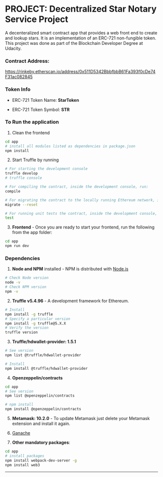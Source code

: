 # **PROJECT: Decentralized Star Notary Service Project** 
A decenteralized smart contract app that provides a web front end to create and lookup stars. It is an implementation of an ERC-721 non-fungible token. This project was done as part of the Blockchain Developer Degree at Udacity.

### **Contract Address:**
https://rinkeby.etherscan.io/address/0x511D5342BbbfbbB61Fa393f0cDe74F31ac082845 

### **Token Info**

- ERC-721 Token Name: **StarToken**

- ERC-721 Token Symbol: **STR**


### **To Run the application** 
1. Clean the frontend 
```bash
cd app
# install all modules listed as dependencies in package.json
npm install
```


2. Start Truffle by running
```bash
# For starting the development console
truffle develop
# truffle console

# For compiling the contract, inside the development console, run:
compile

# For migrating the contract to the locally running Ethereum network, inside the development console
migrate --reset

# For running unit tests the contract, inside the development console, run:
test
```

3. **Frontend** - Once you are ready to start your frontend, run the following from the app folder:
```bash
cd app
npm run dev
```

### **Dependencies**
1. **Node and NPM** installed - NPM is distributed with [Node.js](https://www.npmjs.com/get-npm)
```bash
# Check Node version
node -v
# Check NPM version
npm -v
```


2. **Truffle v5.4.96** - A development framework for Ethereum. 
```bash
# Install
npm install -g truffle
# Specify a particular version
npm install -g truffle@5.X.X
# Verify the version
truffle version
```

3. **Truffle/hdwallet-provider: 1.5.1** 
```bash
# See version
npm list @truffle/hdwallet-provider

# Install
npm install @truffle/hdwallet-provider
``` 

4. **Openzeppelin/contracts** 
```bash
cd app
# See version 
npm list @openzeppelin/contracts

# npm install 
npm install @openzeppelin/contracts
```
5. **Metamask: 10.2.0** - To update Metamask just delete your Metamask extension and install it again.


6. [Ganache](https://www.trufflesuite.com/ganache)

7. **Other mandatory packages**:
```bash
cd app
# install packages
npm install webpack-dev-server -g
npm install web3
```


---



